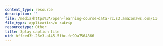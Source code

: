 ```yaml
---
content_type: resource
description: ''
file: /media/https%3A/open-learning-course-data-rc.s3.amazonaws.com/11-601-introduction-to-environmental-policy-and-planning-fall-2016/bffced3b26e3a1455fbcfc99a7564866_r01KsFLKdO4.srt
file_type: application/x-subrip
resourcetype: Other
title: 3play caption file
uid: bffced3b-26e3-a145-5fbc-fc99a7564866
---
```

